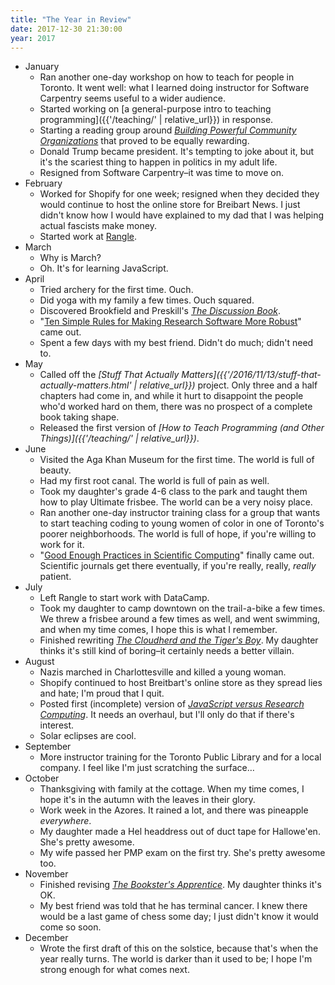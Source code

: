 ```yaml
---
title: "The Year in Review"
date: 2017-12-30 21:30:00
year: 2017
---
```


- January
  - Ran another one-day workshop on how to teach for people in Toronto.
    It went well:
    what I learned doing instructor for Software Carpentry seems useful to a wider audience.
  - Started working on [a general-purpose intro to teaching programming]({{'/teaching/' | relative_url}}) in response.
  - Starting a reading group around *[Building Powerful Community Organizations][bpco]*
    that proved to be equally rewarding.
  - Donald Trump became president.
    It's tempting to joke about it,
    but it's the scariest thing to happen in politics in my adult life.
  - Resigned from Software Carpentry–it was time to move on.
- February
  - Worked for Shopify for one week;
    resigned when they decided they would continue to host the online store for Breibart News.
    I just didn't know how I would have explained to my dad that I was helping actual fascists make money.
  - Started work at [Rangle](http://rangle.io).
- March
  - Why is March?
  - Oh. It's for learning JavaScript.
- April
  - Tried archery for the first time.
    Ouch.
  - Did yoga with my family a few times.
    Ouch squared.
  - Discovered Brookfield and Preskill's *[The Discussion Book](https://www.amazon.com/Discussion-Book-Great-People-Talking/dp/1119049717/)*.
  - "[Ten Simple Rules for Making Research Software More Robust](http://journals.plos.org/ploscompbiol/article?id=10.1371/journal.pcbi.1005412)" came out.
  - Spent a few days with my best friend.
    Didn't do much; didn't need to.
- May
  - Called off the *[Stuff That Actually Matters]({{'/2016/11/13/stuff-that-actually-matters.html' | relative_url}})* project.
    Only three and a half chapters had come in,
    and while it hurt to disappoint the people who'd worked hard on them,
    there was no prospect of a complete book taking shape.
  - Released the first version of *[How to Teach Programming (and Other Things)]({{'/teaching/' | relative_url}})*.
- June
  - Visited the Aga Khan Museum for the first time.
    The world is full of beauty.
  - Had my first root canal.
    The world is full of pain as well.
  - Took my daughter's grade 4-6 class to the park and taught them how to play Ultimate frisbee.
    The world can be a very noisy place.
  - Ran another one-day instructor training class for a group that wants to start teaching coding
    to young women of color in one of Toronto's poorer neighborhoods.
    The world is full of hope, if you're willing to work for it.
  - "[Good Enough Practices in Scientific Computing](http://journals.plos.org/ploscompbiol/article?id=10.1371/journal.pcbi.1005510)"
    finally came out.
    Scientific journals get there eventually, if you're really, really, *really* patient.
- July
  - Left Rangle to start work with DataCamp.
  - Took my daughter to camp downtown on the trail-a-bike a few times.
    We threw a frisbee around a few times as well,
    and went swimming,
    and when my time comes,
    I hope this is what I remember.
  - Finished rewriting *[The Cloudherd and the Tiger's Boy][ctb]*.
    My daughter thinks it's still kind of boring–it certainly needs a better villain.
- August
  - Nazis marched in Charlottesville and killed a young woman.
  - Shopify continued to host Breitbart's online store as they spread lies and hate;
    I'm proud that I quit.
  - Posted first (incomplete) version of *[JavaScript versus Research Computing][jsrc]*.
    It needs an overhaul,
    but I'll only do that if there's interest.
  - Solar eclipses are cool.
- September
  - More instructor training for the Toronto Public Library and for a local company.
    I feel like I'm just scratching the surface…
- October
  - Thanksgiving with family at the cottage.
    When my time comes,
    I hope it's in the autumn
    with the leaves in their glory.
  - Work week in the Azores.
    It rained a lot, and there was pineapple *everywhere*.
  - My daughter made a Hel headdress out of duct tape for Hallowe'en.
    She's pretty awesome.
  - My wife passed her PMP exam on the first try.
    She's pretty awesome too.
- November
  - Finished revising *[The Bookster's Apprentice][ba]*.
    My daughter thinks it's OK.
  - My best friend was told that he has terminal cancer.
    I knew there would be a last game of chess some day;
    I just didn't know it would come so soon.
- December
  - Wrote the first draft of this on the solstice,
    because that's when the year really turns.
    The world is darker than it used to be;
    I hope I'm strong enough for what comes next.

[ba]: http://sensibleadventures.com/
[bpco]: https://www.amazon.com/Building-Powerful-Community-Organizations-Personal/dp/0977151808/
[ctb]: http://sensibleadventures.com/
[jsrc]: https://gvwilson.github.io/js-vs-rc/
